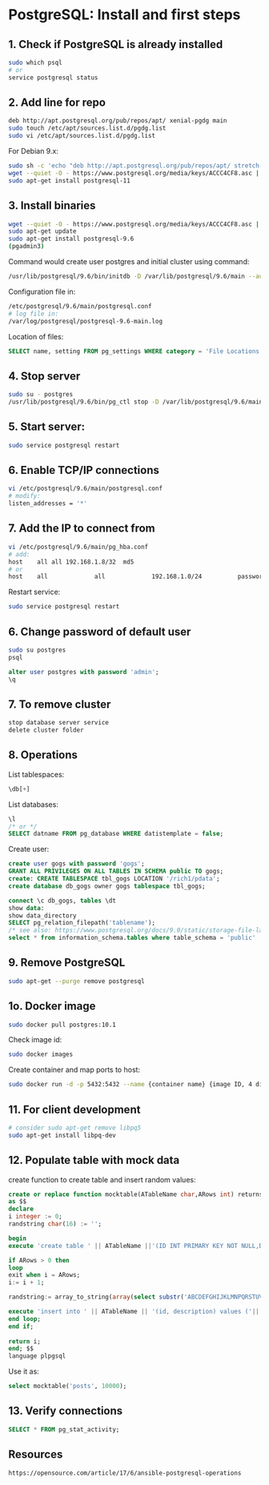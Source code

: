 # PostgreSQL: Install and first steps
## 1. Check if PostgreSQL is already installed
```bash
sudo which psql
# or
service postgresql status
```
## 2. Add line for repo
```bash
deb http://apt.postgresql.org/pub/repos/apt/ xenial-pgdg main
sudo touch /etc/apt/sources.list.d/pgdg.list
sudo vi /etc/apt/sources.list.d/pgdg.list
```
For Debian 9.x:
```bash
sudo sh -c 'echo "deb http://apt.postgresql.org/pub/repos/apt/ stretch-pgdg main" >> /etc/apt/sources.list.d/pgdg.list'
wget --quiet -O - https://www.postgresql.org/media/keys/ACCC4CF8.asc | sudo apt-key add -
sudo apt-get install postgresql-11
```
## 3. Install binaries
```bash
wget --quiet -O - https://www.postgresql.org/media/keys/ACCC4CF8.asc | sudo apt-key add -
sudo apt-get update
sudo apt-get install postgresql-9.6 
(pgadmin3)
```
Command would create user postgres and initial cluster using command:
```bash
/usr/lib/postgresql/9.6/bin/initdb -D /var/lib/postgresql/9.6/main --auth-local peer --auth-host md5
```
Configuration file in:
```bash
/etc/postgresql/9.6/main/postgresql.conf 
# log file in:
/var/log/postgresql/postgresql-9.6-main.log
```
Location of files:
```sql
SELECT name, setting FROM pg_settings WHERE category = 'File Locations';
```
## 4. Stop server
```bash
sudo su - postgres
/usr/lib/postgresql/9.6/bin/pg_ctl stop -D /var/lib/postgresql/9.6/main/
```
## 5. Start server:
```bash
sudo service postgresql restart
```
## 6. Enable TCP/IP connections
```bash
vi /etc/postgresql/9.6/main/postgresql.conf 
# modify: 
listen_addresses = '*'
```
## 7. Add the IP to connect from
```bash
vi /etc/postgresql/9.6/main/pg_hba.conf 
# add:
host	all	all	192.168.1.8/32	md5
# or
host    all             all             192.168.1.0/24          password
```
Restart service:
```bash
sudo service postgresql restart
```
## 6. Change password of default user
```bash
sudo su postgres
psql
```
```sql
alter user postgres with password 'admin';
\q
```
## 7. To remove cluster
```bash
stop database server service
delete cluster folder
```
## 8. Operations
List tablespaces:
```sql
\db[+]
```
List databases: 
```sql
\l
/* or */
SELECT datname FROM pg_database WHERE datistemplate = false;
```
Create user:
```sql
create user gogs with password 'gogs';
GRANT ALL PRIVILEGES ON ALL TABLES IN SCHEMA public TO gogs;
create: CREATE TABLESPACE tbl_gogs LOCATION '/rich1/pdata';
create database db_gogs owner gogs tablespace tbl_gogs; 

connect \c db_gogs, tables \dt
show data:
show data_directory
SELECT pg_relation_filepath('tablename');
/* see also: https://www.postgresql.org/docs/9.0/static/storage-file-layout.html */
select * from information_schema.tables where table_schema = 'public'
```
## 9. Remove PostgreSQL
```bash
sudo apt-get --purge remove postgresql
```
## 1o. Docker image
```bash
sudo docker pull postgres:10.1
```
Check image id:
```bash
sudo docker images
```
Create container and map ports to host:
```bash
sudo docker run -d -p 5432:5432 --name {container name} {image ID, 4 digits}
```
## 11. For client development
```bash
# consider sudo apt-get remove libpq5
sudo apt-get install libpq-dev
```
## 12. Populate table with mock data
create function to create table and insert random values:
```sql
create or replace function mocktable(ATableName char,ARows int) returns int 
as $$
declare 
i integer := 0;
randstring char(16) := '';

begin
execute 'create table ' || ATableName ||'(ID INT PRIMARY KEY NOT NULL,DESCRIPTION TEXT NOT NULL);';

if ARows > 0 then 
loop 
exit when i = ARows;
i:= i + 1;

randstring:= array_to_string(array(select substr('ABCDEFGHIJKLMNPQRSTUVWXYZ123456789',((random()*(36-1)+1)::integer),1) from generate_series(1,16)),'');

execute 'insert into ' || ATableName || '(id, description) values ('|| i ||','''|| randstring ||''')';
end loop;
end if;
	
return i;
end; $$
language plpgsql
```
Use it as:
```sql
select mocktable('posts', 10000);
```    
## 13. Verify connections
```sql
SELECT * FROM pg_stat_activity;
```
## Resources
```html
https://opensource.com/article/17/6/ansible-postgresql-operations
```
